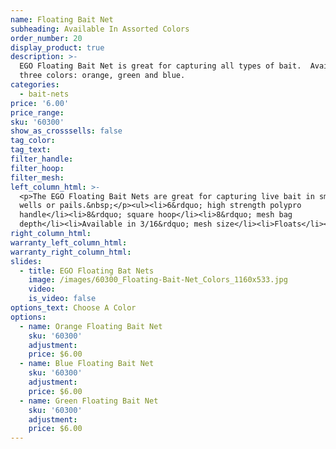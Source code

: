 ```yaml
---
name: Floating Bait Net
subheading: Available In Assorted Colors
order_number: 20
display_product: true
description: >-
  EGO Floating Bait Net is great for capturing all types of bait.  Available in
  three colors: orange, green and blue.
categories:
  - bait-nets
price: '6.00'
price_range:
sku: '60300'
show_as_crosssells: false
tag_color:
tag_text:
filter_handle:
filter_hoop:
filter_mesh:
left_column_html: >-
  <p>The EGO Floating Bait Nets are great for capturing live bait in small bait
  wells or pails.&nbsp;</p><ul><li>6&rdquo; high strength polypro
  handle</li><li>8&rdquo; square hoop</li><li>8&rdquo; mesh bag
  depth</li><li>Available in 3/16&rdquo; mesh size</li><li>Floats</li></ul>
right_column_html:
warranty_left_column_html:
warranty_right_column_html:
slides:
  - title: EGO Floating Bat Nets
    image: /images/60300_Floating-Bait-Net_Colors_1160x533.jpg
    video:
    is_video: false
options_text: Choose A Color
options:
  - name: Orange Floating Bait Net
    sku: '60300'
    adjustment:
    price: $6.00
  - name: Blue Floating Bait Net
    sku: '60300'
    adjustment:
    price: $6.00
  - name: Green Floating Bait Net
    sku: '60300'
    adjustment:
    price: $6.00
---
```

